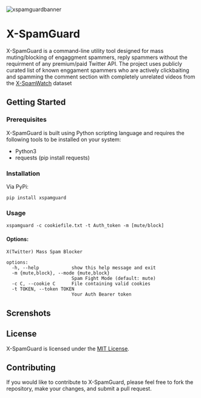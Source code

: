 ![xspamguardbanner](https://github.com/rohsec/X-SpamGuard/assets/63975446/85bf7fcd-06aa-41a3-b2bf-99e9627418de)


# X-SpamGuard

X-SpamGuard is a command-line utility tool designed for mass muting/blocking of engaggment spammers, reply spammers without the requirment of any premium/paid Twitter API.
The project uses publicly curated list of known enggament spammers who are actively clickbaiting and spamming the comment section with completely unrelated videos from the [X-SpamWatch](https://github.com/rohsec/X-SpamWatch) dataset

## Getting Started

### Prerequisites

X-SpamGuard is built using Python scripting language and requires the following tools to be installed on your system:

- Python3
- requests (pip install requests)

### Installation

Via PyPi:
```
pip install xspamguard
```

### Usage

```
xspamguard -c cookiefile.txt -t Auth_token -m [mute/block]
```
#### Options:
```
X(Twitter) Mass Spam Blocker

options:
  -h, --help            show this help message and exit
  -m {mute,block}, --mode {mute,block}
                        Spam Fight Mode (default: mute)
  -c C, --cookie C      File containing valid cookies
  -t TOKEN, --token TOKEN
                        Your Auth Bearer token

```

## Screnshots


## License

X-SpamGuard is licensed under the [MIT License](https://github.com/<username>/<repo>/blob/main/LICENSE).

## Contributing

If you would like to contribute to X-SpamGuard, please feel free to fork the repository, make your changes, and submit a pull request. 











